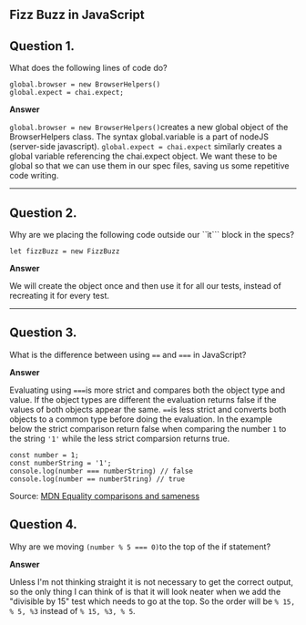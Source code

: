 ## Fizz Buzz in JavaScript

## Question 1.
What does the following lines of code do?
```
global.browser = new BrowserHelpers()
global.expect = chai.expect;
```
**Answer**

```global.browser = new BrowserHelpers()```creates a new global object of the BrowserHelpers class. The syntax global.variable is a part of nodeJS (server-side javascript).
```global.expect = chai.expect``` similarly creates a global variable referencing the chai.expect object.
We want these to be global so that we can use them in our spec files, saving us some repetitive code writing.

------

## Question 2.
Why are we placing the following code outside our ``ìt``` block in the specs?
```
let fizzBuzz = new FizzBuzz
```
**Answer**

We will create the object once and then use it for all our tests, instead of recreating it for every test.

------

## Question 3.
What is the difference between using ```==``` and ```===``` in JavaScript?

**Answer**

Evaluating using ```===```is more strict and compares both the object type and value. If the object types are different the evaluation returns false if the values of both objects appear the same.
```==```is less strict and converts both objects to a common type before doing the evaluation.
In the example below the strict comparison return false when comparing the number ```1``` to the string ```'1'``` while the less strict comparsion returns true.
````
const number = 1;
const numberString = '1';
console.log(number === numberString) // false
console.log(number == numberString) // true
````
Source: [MDN Equality comparisons and sameness](https://developer.mozilla.org/en-US/docs/Web/JavaScript/Equality_comparisons_and_sameness)

## Question 4.
Why are we moving ```(number % 5 === 0)```to the top of the if statement?

**Answer**

Unless I'm not thinking straight it is not necessary to get the correct output, so the only thing I can think of is that it will look neater when we add the "divisible by 15" test which needs to go at the top. So the order will be ```% 15, % 5, %3``` instead of ```% 15, %3, % 5```.
